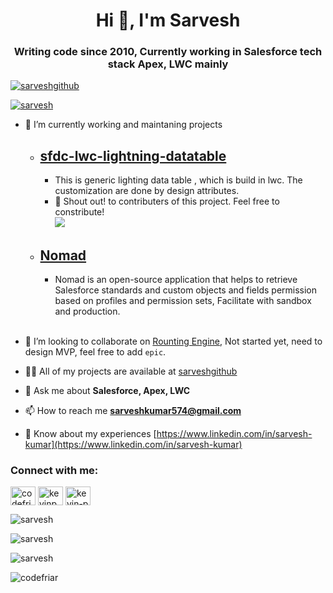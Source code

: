 <h1 align="center">Hi 👋, I'm Sarvesh</h1>
<h3 align="center">Writing code since 2010, Currently working in Salesforce tech stack Apex, LWC mainly</h3>

<p align="left"> <a href="https://github.com/ryo-ma/github-profile-trophy"><img src="https://github-profile-trophy.vercel.app/?username=sarveshgithub" alt="sarveshgithub" /></a> </p>

<p align="left"> <a href="https://twitter.com/sarvesh201" target="blank"><img src="https://img.shields.io/twitter/follow/sarvesh201?logo=twitter&style=for-the-badge" alt="sarvesh" /></a> </p>

- 🔭 I’m currently working and maintaning projects

  - ## [sfdc-lwc-lightning-datatable](https://github.com/Sarveshgithub/sfdc-lwc-lightning-datatable)
    - This is generic lighting data table , which is build in lwc. The customization are done by design attributes.
    - 📣 Shout out! to contributers of this project. Feel free to constribute!  
      <a href="https://github.com/Sarveshgithub/sfdc-lwc-lightning-datatable/graphs/contributors">
      <img src="https://contrib.rocks/image?repo=Sarveshgithub/sfdc-lwc-lightning-datatable" />
      </a>
  - ## [Nomad](https://github.com/Sarveshgithub/Nomad)
    - Nomad is an open-source application that helps to retrieve Salesforce standards and custom objects and fields permission based on profiles and permission sets, Facilitate with sandbox and production.  
      &nbsp;

- 👯 I’m looking to collaborate on [Rounting Engine](https://github.com/users/Sarveshgithub/projects/4), Not started yet, need to design MVP, feel free to add `epic`.

- 👨‍💻 All of my projects are available at [sarveshgithub](Https://github.com/sarveshgithub)

- 💬 Ask me about **Salesforce, Apex, LWC**

- 📫 How to reach me **sarveshkumar574@gmail.com**

- 📄 Know about my experiences [https://www.linkedin.com/in/sarvesh-kumar](https://www.linkedin.com/in/sarvesh-kumar)

### Connect with me:

<p>
<a href="https://twitter.com/sarvesh201" target="blank"><img align="center" src="https://raw.githubusercontent.com/rahuldkjain/github-profile-readme-generator/master/src/images/icons/Social/twitter.svg" alt="codefriar" height="30" width="40" /></a>
<a href="https://linkedin.com/in/sarvesh-kumar" target="blank"><img align="center" src="https://raw.githubusercontent.com/rahuldkjain/github-profile-readme-generator/master/src/images/icons/Social/linked-in-alt.svg" alt="kevinpoorman" height="30" width="40" /></a>
<a href="https://salesforce.stackexchange.com/users/49944/sarvesh" target="blank"><img align="center" src="https://raw.githubusercontent.com/rahuldkjain/github-profile-readme-generator/master/src/images/icons/Social/stack-overflow.svg" alt="kevin-p" height="30" width="40" /></a>
</p>

<p ><img src="https://github-readme-stats.vercel.app/api/top-langs?username=sarveshgithub&show_icons=true&locale=en&layout=compact" alt="sarvesh" ></p>

<p><img align="center" src="https://github-readme-stats.vercel.app/api?username=sarveshgithub&show_icons=true&locale=en" alt="sarvesh" /></p>

<p><img align="center" src="https://github-readme-streak-stats.herokuapp.com/?user=sarveshgithub&" alt="sarvesh" /></p>

<p align="left"> <img src="https://komarev.com/ghpvc/?username=sarveshgithub&label=Profile%20views&color=0e75b6&style=flat" alt="codefriar" /> </p>
